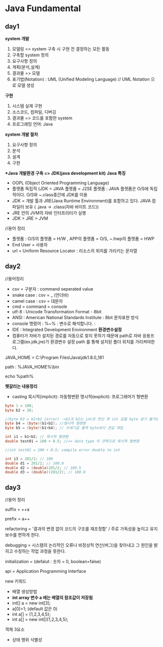 # Java Fundamental
## day1

<strong>system 개발</strong>

1. 모델링 => system 구축 시 구현 전 결정하는 모든 활동
2. 구축할 system 정의
3. 요구사항 정의
4. 계획(분석,설계)
5. 결과물 => 모델
6. 표기법(Notation) : UML (Unified Modeling Language) // UML Notation 으로 모델 생성

<strong>구현</strong>
1. 시스템 실제 구현
2. 소스코드, 컴파일, 디버깅
3. 결과물 => 코드를 포함한 system
4. 프로그래밍 언어: Java

<strong>system 개발 절차</strong>
1. 요구사항 정의
2. 분석
3. 설계
4. 구현

<strong>*Java 개발환경 구축 => JDK(java development kit)</strong>
<strong>Java 특징</strong>
* OOPL (Object Oriented Programming Language)
* 플랫폼 독립적 (JDK = JAVA 플랫폼 = J2SE 플랫폼 : JAVA 플랫폼은 O/S에 독립적이다. O/S와 ~.class중간에 JDK를 이용
* JDK = 개발 툴과 JRE(Java Runtime Environment)를 포함하고 있다. JAVA 컴파일러 보유 ( .java -> .class(자바 바이트 코드))
* JRE 안의 JVM의 자바 인터프리터가 실행
* JDK > JRE > JVM
 
//용어 정리
* 플랫폼 : O/S의 플랫폼 = H/W , APP의 플랫폼 = O/S, ~.hwp의 플랫폼 = HWP
* End User = 사용자
* url = Uniform Resource Locator : 리소스의 위치를 가리키는 문자열
          
 ## day2
 //용어정리
 * csv = 구분자 : command seperated value
 * snake case : csv = _ (언더바)
 * camel case : csv = 대문자
 * cmd = command = console
 * utf-8 : Unicode Transformation Format - 8bit
 * ANSI : American National Standards Institute : 8bit 문자표현 방식
 * console 명령어 : %~% : 변수로 해석합니다. :
 * IDE : Integrated Development Environment
<strong>환경변수설정</strong>
* 컴퓨터가 자바가 설치된 경로를 자동으로 찾지 못하기 때문에 path로 자바 응용프로그램(ex.jdk,jre)가 환경변수 설정 path 를 통해 설치된 폴더 위치를 가리켜야한다.

 JAVA_HOME = C:\Program Files\Java\jdk1.8.0_181
 
 path : %JAVA_HOME%\bin
 
 echo %path%
 
<strong>헷갈리는 내용정리</strong>
* casting
묵시적(implicit): 자동형변환 
명시적(explicit): 프로그래머가 형변환

```java
byte 1 = 100;
byte b2 = 20;

//byte b3 = b1+b2 (error) ->b1과 b2는 int로 연산 후 int 값을 byte 넣기 불가능 
byte b4 = (byte)(b1+b2); //명시적 형변환
byte b5 = (byte)(b1+b4); // 쓰레기값 출력 byte보다 큰값 대입

int i1 = b1+b2; // 묵시적 형변환
double test01 = 100 + 0.5; //=> data type 이 큰쪽으로 묵시적 형변환

//int test02 = 100 + 0.5; compile error double to int

int i3 = 201/2; // 100
double d1 = 201/2; // 100.0
double d2 = (double)201/2; // 100.5
double d3 = (double)(201/2); // 100.0


```

## day3
//용어 정리

suffix = ++a

prefix = a++

refactoring =  '결과의 변경 없이 코드의 구조를 재조정함' / 주로 가독성을 높이고 유지보수를 편하게 한다.

debugging = 시스템의 논리적인 오류나 비정상적 연산(버그)을 찾아내고 그 원인을 밝히고 수정하는 작업 과정을 뜻한다. 

initialization = (defalut : 숫자 = 0, boolean=false)

api =  Application Programming Interface

new 키워드

* 배열 생성방법
* <strong>int array 변수 a 에는 배열의 참조값이 저장됨</strong>
* int[] a = new int[3];
* a[0]=1; (default 값은 0) 
* int a[] = {1,2,3,4,5};
* int a[] = new int[]{1,2,3,4,5};

객체 3요소
* 상태 행위 식별성

